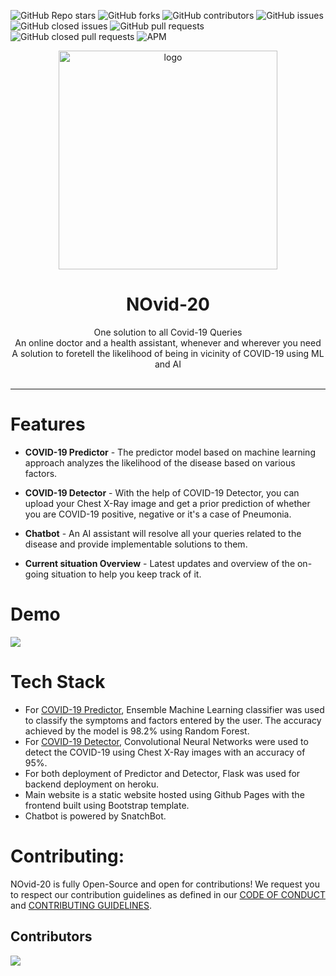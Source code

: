 ![GitHub Repo stars](https://img.shields.io/github/stars/v2dha/NOvid-20?color=orange)
![GitHub forks](https://img.shields.io/github/forks/v2dha/NOvid-20?color=yellow)
![GitHub contributors](https://img.shields.io/github/contributors/v2dha/NOvid-20)
![GitHub issues](https://img.shields.io/github/issues/v2dha/NOVid-20?color=brown) 
![GitHub closed issues](https://img.shields.io/github/issues-closed-raw/v2dha/NOvid-20?color=blue)
![GitHub pull requests](https://img.shields.io/github/issues-pr/v2dha/NOvid-20?color=orange)
![GitHub closed pull requests](https://img.shields.io/github/issues-pr-closed-raw/v2dha/NOvid-20)
![APM](https://img.shields.io/apm/l/vim-mode)


<p align="center">
  <img src="https://i.ibb.co/m49w93y/Logo2.jpg" width="350" alt="logo" />
  <h1 align="center">NOvid-20</h1>
  <p align="center">
  One solution to all Covid-19 Queries
  <br/>
  An online doctor and a health assistant, whenever and wherever you need
  <br />
  A solution to foretell the likelihood of being in vicinity of COVID-19 using ML and AI
  <br />
  <br />
  </p>
</p>
<hr>



# Features
* **COVID-19 Predictor** - The predictor model based on machine learning approach analyzes the likelihood of the disease based on various factors.

* **COVID-19 Detector** - With the help of COVID-19 Detector, you can upload your Chest X-Ray image and get a prior prediction of whether you are COVID-19 positive, negative or it's a case of Pneumonia.

* **Chatbot** - An AI assistant will resolve all your queries related to the disease and provide implementable solutions to them.

* **Current situation Overview** - Latest updates and overview of the on-going situation to help you keep track of it.

# Demo
<img src="demo/demo.gif">

# Tech Stack
* For [COVID-19 Predictor](https://github.com/V2dha/NOvid-20/tree/master/server/covid19-predictor), Ensemble Machine Learning classifier was used to classify the symptoms and factors entered by the user. The accuracy achieved by the model is 98.2% using Random Forest. 
* For [COVID-19 Detector](https://github.com/V2dha/NOvid-20/tree/master/server/covid19-detector), Convolutional Neural Networks were used to detect the COVID-19 using Chest X-Ray images with an accuracy of 95%. 
* For both deployment of Predictor and Detector, Flask was used for backend deployment on heroku.
* Main website is a static website hosted using Github Pages with the frontend built using Bootstrap template.
* Chatbot is powered by SnatchBot.

# Contributing:

NOvid-20 is fully Open-Source and open for contributions! We request you to respect our contribution guidelines as defined in our [CODE OF CONDUCT](https://github.com/V2dha/NOvid-20/blob/master/CODE_OF_CONDUCT.md) and [CONTRIBUTING GUIDELINES](https://github.com/V2dha/NOvid-20/blob/master/CONTRIBUTING.md). 

## Contributors 

<a href="https://github.com/V2dha/NOvid-20/graphs/contributors">
  <img src="https://contrib.rocks/image?repo=V2dha/NOvid-20" />
</a>
